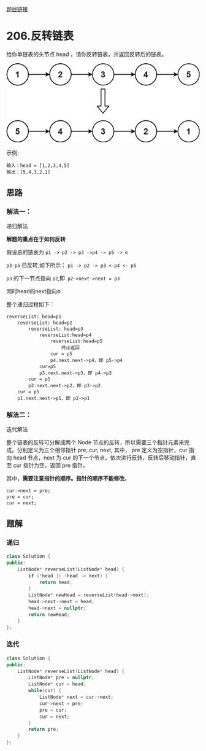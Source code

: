 [题目链接]([xxx](https://leetcode-cn.com/problems/reverse-linked-list/))
# 206.反转链表
给你单链表的头节点 head ，请你反转链表，并返回反转后的链表。

![20220109101423-2022-01-09-10-14-24](https://raw.githubusercontent.com/ironartisan/picRepo/main/20220109101423-2022-01-09-10-14-24.png)

示例:

```
输入：head = [1,2,3,4,5]
输出：[5,4,3,2,1]
```


## 思路

### 解法一：

递归解法

**解题的重点在于如何反转**

假设总的链表为 `p1 -> p2 -> p3 ->p4 -> p5 -> ∅`

`p3-p5` 已反转,如下所示：
`p1 -> p2 -> p3 <-p4 <- p5`

`p3` 的下一节点指向 `p2`,即` p2->next->next = p3`

同时head的next指向∅

整个递归过程如下：

```
reverseList: head=p1
    reverseList: head=p2
	    reverseList: head=p3
		    reverseList:head=p4
			    reverseList:head=p5 
					终止返回
				cur = p5
				p4.next.next->p4，即 p5->p4
			cur=p5
			p3.next.next->p3，即 p4->p3
		cur = p5
		p2.next.next->p2，即 p3->p2
	cur = p5
	p1.next.next->p1，即 p2->p1
```

### 解法二：

迭代解法

整个链表的反转可分解成两个 Node 节点的反转，所以需要三个指针元素来完成。分别定义为三个相邻指针 pre, cur, next, 其中， pre 定义为空指针，cur 指向 head 节点，next 为 cur 的下一个节点，依次进行反转，反转后移动指针，直至 cur 指针为空，返回 pre 指针。

其中，**需要注意指针的顺序。指针的顺序不能修改**。

```
cur->next = pre; 
pre = cur;
cur = next;
```

## 题解

### 递归

```c++
class Solution {
public:
    ListNode* reverseList(ListNode* head) {
        if (!head || !head -> next) {
            return head;
        }
        ListNode* newHead = reverseList(head->next);
        head->next->next = head;
        head->next = nullptr;
        return newHead;
    }
};
```
### 迭代

```c++
class Solution {
public:
    ListNode* reverseList(ListNode* head) {
        ListNode* pre = nullptr;
        ListNode* cur = head;
        while(cur) {
            ListNode* next = cur->next;
            cur->next = pre;
            pre = cur;
            cur = next;
        }
        return pre;
    }
};
```